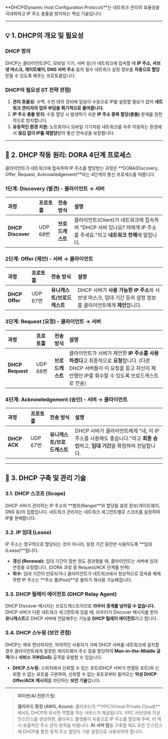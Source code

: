 **DHCP(Dynamic Host Configuration Protocol)**는 네트워크 관리의 효율성을 극대화하고 IP 주소 충돌을 방지하는 핵심 기술입니다. 

---

## 💡 1. DHCP의 개요 및 필요성

### DHCP 정의
DHCP는 클라이언트(PC, 모바일 기기, 서버 등)가 네트워크에 접속할 때 **IP 주소, 서브넷 마스크, 게이트웨이, DNS 서버 주소** 등의 필수 네트워크 설정 정보를 **자동으로 할당**받을 수 있도록 해주는 프로토콜입니다.

### DHCP의 필요성 (IT 전략 관점)
1.  **관리 효율성:** 수백, 수천 대의 장비에 일일이 수동으로 IP를 설정할 필요가 없어 **네트워크 관리자의 업무 부담을 획기적으로 줄여줍니다.**
2.  **IP 주소 충돌 방지:** 수동 할당 시 발생하기 쉬운 **IP 주소 중복 할당(충돌)** 문제를 원천적으로 방지합니다.
3.  **유동적인 환경 지원:** 노트북이나 모바일 기기처럼 네트워크를 자주 이동하는 환경에서 **끊김 없이 IP를 재할당**받아 통신 연속성을 보장합니다.

---

## 🔎 2. DHCP 작동 원리: DORA 4단계 프로세스

클라이언트가 네트워크에 접속하여 IP 주소를 할당받는 과정은 **DORA(Discovery, Offer, Request, Acknowledgement)**라는 4단계의 통신 프로세스를 따릅니다.

### 1단계: Discovery (발견) - 클라이언트 $\to$ 서버

| 과정 | 프로토콜 | 전송 방식 | 설명 |
| :--- | :--- | :--- | :--- |
| **DHCP Discover** | UDP 68번 | **브로드캐스트** | 클라이언트(Client)가 네트워크에 접속하여 "DHCP 서버 있나요? 저에게 IP 주소를 주세요."라고 **네트워크 전체**에 알립니다. |

### 2단계: Offer (제안) - 서버 $\to$ 클라이언트

| 과정 | 프로토콜 | 전송 방식 | 설명 |
| :--- | :--- | :--- | :--- |
| **DHCP Offer** | UDP 67번 | **유니캐스트/브로드캐스트** | DHCP 서버가 **사용 가능한 IP 주소**와 서브넷 마스크, 임대 기간 등의 설정 정보를 클라이언트에게 **제안**합니다. |

### 3단계: Request (요청) - 클라이언트 $\to$ 서버

| 과정 | 프로토콜 | 전송 방식 | 설명 |
| :--- | :--- | :--- | :--- |
| **DHCP Request** | UDP 68번 | **브로드캐스트** | 클라이언트가 서버가 제안한 **IP 주소를 사용하겠다**고 최종적으로 **요청**합니다. (다른 DHCP 서버들이 이 요청을 듣고 자신이 제안했던 IP를 회수할 수 있도록 브로드캐스트로 전송) |

### 4단계: Acknowledgement (승인) - 서버 $\to$ 클라이언트

| 과정 | 프로토콜 | 전송 방식 | 설명 |
| :--- | :--- | :--- | :--- |
| **DHCP ACK** | UDP 67번 | **유니캐스트/브로드캐스트** | DHCP 서버가 클라이언트에게 "네, 이 IP 주소를 사용해도 좋습니다."라고 **최종 승인**하고, **임대 기간**을 확정하여 전달합니다. |



---

## 🧪 3. DHCP 구축 및 관리 기술

### 3.1. DHCP 스코프 (Scope)
DHCP 서버가 관리하는 IP 주소의 **범위(Range)**와 할당될 설정 정보(게이트웨이, DNS 등)의 집합입니다. 네트워크 관리자는 네트워크 세그먼트별로 스코프를 설정하여 IP를 분배합니다.

### 3.2. IP 임대 (Lease)
IP 주소는 영구적으로 할당되는 것이 아니라, 일정 기간 동안만 사용하도록 **임대(Lease)**됩니다.
* **갱신 (Renewal):** 임대 기간이 절반 정도 경과했을 때, 클라이언트는 서버에 임대 연장을 요청합니다. (DORA 과정 중 Request/ACK 단계를 반복)
* **회수:** 임대 기간이 만료되거나 클라이언트가 네트워크에서 정상적으로 접속을 해제하면 IP 주소는 **주소 풀(Pool)**로 돌아가 재사용 가능해집니다.

### 3.3. DHCP 릴레이 에이전트 (DHCP Relay Agent)
DHCP Discover 메시지는 브로드캐스트이므로 **라우터 경계를 넘어갈 수 없습니다.** DHCP 서버가 다른 네트워크 세그먼트에 있을 때, 라우터가 Discover 메시지를 받아 **유니캐스트**로 DHCP 서버에 전달해주는 기능을 **DHCP 릴레이 에이전트**라고 합니다.

### 3.4. DHCP 스누핑 (보안 관점)
DHCP는 매우 편리하지만, 악의적인 사용자가 가짜 DHCP 서버를 네트워크에 설치할 경우 클라이언트에게 잘못된 게이트웨이 주소 등을 할당하여 **Man-in-the-Middle 공격**이나 **서비스 거부(DoS)** 공격을 유발할 수 있습니다.

* **DHCP 스누핑:** 스위치에서 신뢰할 수 있는 포트(DHCP 서버가 연결된 포트)와 신뢰할 수 없는 포트를 구분하여, 신뢰할 수 없는 포트로부터 들어오는 **악성 DHCP Offer/ACK 메시지**를 차단하는 **보안 기술**입니다.

---

> **파이썬/AI 전문가 팁:**
>
> **클라우드 환경 (AWS, Azure):** 클라우드의 **VPC(Virtual Private Cloud)**에서도 DHCP와 유사한 역할을 하는 서비스가 제공됩니다. VPC 서브넷에 가상 인스턴스를 생성하면, 클라우드 플랫폼이 자동으로 IP 주소를 할당해 주며, 이 역시 효율적인 주소 관리 원칙을 따릅니다. **AI 서버 팜**을 구축할 때도 모든 인스턴스에 DHCP를 통한 동적 주소 할당이 기본 설정으로 사용되어야 합니다.
